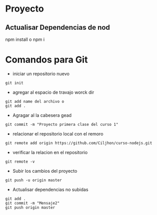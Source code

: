 # Proyecto
## Actualisar Dependencias de nod
npm install  o  npm i

# Comandos para Git
-    iniciar un repositorio nuevo
```
git init
```
-   agregar al espacio de travajo   worck dir
```
git add name del archivo o
git add .
```
-   Agragar al la cabesera gead
```
git commit -m "Proyecto primera clase del curso 1"
```
-   relacionar el repositorio local con el remoro
```
git remote add origin https://github.com/Ciljhon/curso-nodejs.git
```
- verificar la relacion en el repositorio
```
git remote -v
```
-   Subir los cambios del proyecto
```
git push -u origin master
```
-   Actualisar dependencias no subidas 
```
git add . 
git commit -m "Mensaje2"
git push origin master
```